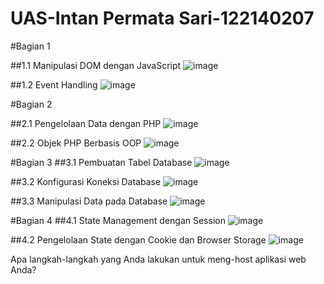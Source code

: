 # UAS-Intan Permata Sari-122140207

#Bagian 1

##1.1 Manipulasi DOM dengan JavaScript
![image](https://github.com/user-attachments/assets/66219115-9e47-45c7-8d79-396fc37f538f)

##1.2 Event Handling
![image](https://github.com/user-attachments/assets/5d0c7ab4-c447-42cc-997a-13ed3bc21b05)

#Bagian 2

##2.1 Pengelolaan Data dengan PHP
![image](https://github.com/user-attachments/assets/014dee88-830c-4678-a302-3663fed73065)

##2.2 Objek PHP Berbasis OOP 
![image](https://github.com/user-attachments/assets/ef7a963c-e655-41c3-959f-c5cf475b860f)


#Bagian 3
##3.1 Pembuatan Tabel Database
![image](https://github.com/user-attachments/assets/f2cb63a0-1428-4cba-bfc6-62078fb7e840)

##3.2 Konfigurasi Koneksi Database
![image](https://github.com/user-attachments/assets/d24dafbc-d902-4c32-a5b2-57e660f5084a)


##3.3 Manipulasi Data pada Database
![image](https://github.com/user-attachments/assets/4c8635ee-29f1-4e5d-b84d-a5704d6b5f07)

#Bagian 4
##4.1 State Management dengan Session 
![image](https://github.com/user-attachments/assets/9a99495d-c800-4de7-9b8c-a04d1eabd524)

##4.2 Pengelolaan State dengan Cookie dan Browser Storage
![image](https://github.com/user-attachments/assets/68c77136-f674-4ed6-bb36-f88522a69609)

Apa langkah-langkah yang Anda lakukan untuk meng-host aplikasi web Anda?



